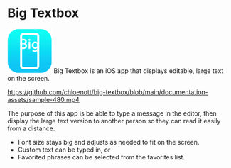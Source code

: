 # Big Textbox
<img src="documentation-assets/rounded-corner-icon.png" width="100">
Big Textbox is an iOS app that displays editable, large text on the screen. 

https://github.com/chloenott/big-textbox/blob/main/documentation-assets/sample-480.mp4

The purpose of this app is be able to type a message in the editor, then display the large text version to another person so they can read it easily from a distance.

- Font size stays big and adjusts as needed to fit on the screen.
- Custom text can be typed in, or
- Favorited phrases can be selected from the favorites list.

